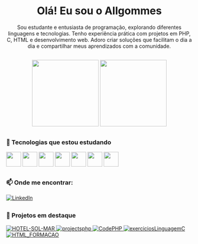 <h1 align="center">Olá! Eu sou o Allgommes</h1>

<p align="center">
Sou estudante e entusiasta de programação, explorando diferentes linguagens e tecnologias.  
Tenho experiência prática com projetos em PHP, C, HTML e desenvolvimento web.  
Adoro criar soluções que facilitam o dia a dia e compartilhar meus aprendizados com a comunidade.
</p>

##

<!-- GitHub Stats e Linguagens -->
<div align="center">
  <img height="180em" src="https://github-readme-stats.vercel.app/api?username=Allgommes&show_icons=true&theme=dracula&include_all_commits=true&count_private=true"/>
  <img height="180em" src="https://github-readme-stats.vercel.app/api/top-langs/?username=Allgommes&layout=compact&langs_count=7&theme=dracula"/>
</div>

##

<!-- Tecnologias -->
### 🧠 Tecnologias que estou estudando

<div align="left">
  <a href="https://www.php.net/" target="_blank"><img src="https://cdn.jsdelivr.net/gh/devicons/devicon/icons/php/php-original.svg" width="40" height="40"/></a>
  <a href="https://www.w3schools.com/html/" target="_blank"><img src="https://cdn.jsdelivr.net/gh/devicons/devicon/icons/html5/html5-original-wordmark.svg" width="40" height="40"/></a>
  <a href="https://www.w3schools.com/css/" target="_blank"><img src="https://cdn.jsdelivr.net/gh/devicons/devicon/icons/css3/css3-original-wordmark.svg" width="40" height="40"/></a>
  <a href="https://www.mysql.com/" target="_blank"><img src="https://cdn.jsdelivr.net/gh/devicons/devicon/icons/mysql/mysql-original-wordmark.svg" width="40" height="40"/></a>
  <a href="https://devdocs.io/c/" target="_blank"><img src="https://cdn.jsdelivr.net/gh/devicons/devicon/icons/c/c-original.svg" width="40" height="40"/></a>
  <a href="https://git-scm.com/" target="_blank"><img src="https://cdn.jsdelivr.net/gh/devicons/devicon/icons/git/git-original.svg" width="40" height="40"/></a>
  <a href="https://github.com/" target="_blank"><img src="https://cdn.jsdelivr.net/gh/devicons/devicon/icons/github/github-original.svg" width="40" height="40"/></a>
</div>

##

<!-- Contatos -->
### 📫 Onde me encontrar:

<p>
  
  <a href="https://www.linkedin.com/in/alvarogomesfaria/"><img src="https://img.shields.io/badge/LinkedIn-0077B5?style=for-the-badge&logo=linkedin&logoColor=white" alt="LinkedIn" /></a>
</p>

##

### 🔧 Projetos em destaque

<a href="https://github.com/Allgommes/HOTEL-SOL-MAR">
  <img src="https://github-readme-stats.vercel.app/api/pin/?username=Allgommes&repo=HOTEL-SOL-MAR&theme=dracula" alt="HOTEL-SOL-MAR" />
</a>
<a href="https://github.com/Allgommes/projectsphp">
  <img src="https://github-readme-stats.vercel.app/api/pin/?username=Allgommes&repo=projectsphp&theme=dracula" alt="projectsphp" />
</a>
<a href="https://github.com/Allgommes/CodePHP">
  <img src="https://github-readme-stats.vercel.app/api/pin/?username=Allgommes&repo=CodePHP&theme=dracula" alt="CodePHP" />
</a>
<a href="https://github.com/Allgommes/exerciciosLinguagemC">
  <img src="https://github-readme-stats.vercel.app/api/pin/?username=Allgommes&repo=exerciciosLinguagemC&theme=dracula" alt="exerciciosLinguagemC" />
</a>
<a href="https://github.com/Allgommes/HTML_FORMACAO">
  <img src="https://github-readme-stats.vercel.app/api/pin/?username=Allgommes&repo=HTML_FORMACAO&theme=dracula" alt="HTML_FORMACAO" />
</a>
